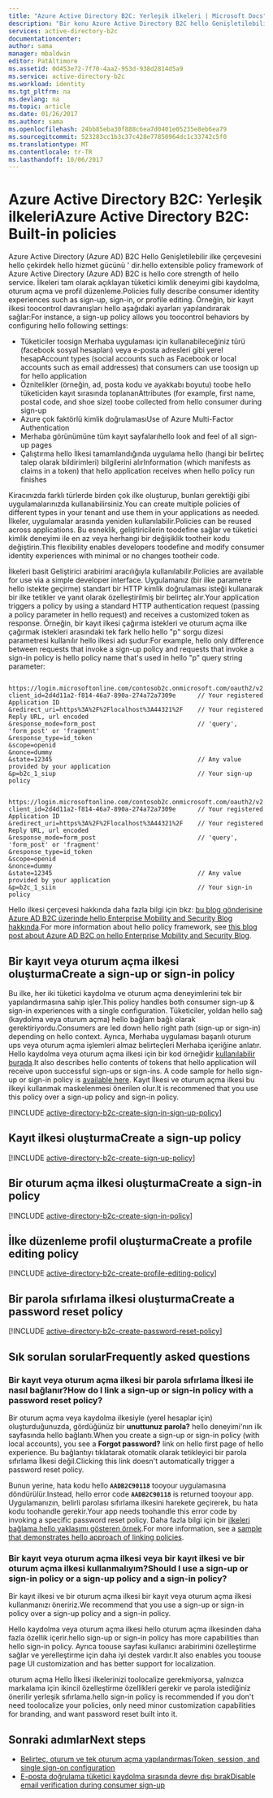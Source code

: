 ```yaml
---
title: "Azure Active Directory B2C: Yerleşik ilkeleri | Microsoft Docs"
description: "Bir konu Azure Active Directory B2C hello Genişletilebilir ilke çerçevesini ve nasıl toocreate çeşitli ilke türleri"
services: active-directory-b2c
documentationcenter: 
author: sama
manager: mbaldwin
editor: PatAltimore
ms.assetid: 0d453e72-7f70-4aa2-953d-938d2814d5a9
ms.service: active-directory-b2c
ms.workload: identity
ms.tgt_pltfrm: na
ms.devlang: na
ms.topic: article
ms.date: 01/26/2017
ms.author: sama
ms.openlocfilehash: 24bb85eba30f888c6ea7d0401e05235e8eb6ea79
ms.sourcegitcommit: 523283cc1b3c37c428e77850964dc1c33742c5f0
ms.translationtype: MT
ms.contentlocale: tr-TR
ms.lasthandoff: 10/06/2017
---
```

# <a name="azure-active-directory-b2c-built-in-policies"></a><span data-ttu-id="59f9d-103">Azure Active Directory B2C: Yerleşik ilkeleri</span><span class="sxs-lookup"><span data-stu-id="59f9d-103">Azure Active Directory B2C: Built-in policies</span></span>


<span data-ttu-id="59f9d-104">Azure Active Directory (Azure AD) B2C Hello Genişletilebilir ilke çerçevesini hello çekirdek hello hizmet gücünü ' dir.</span><span class="sxs-lookup"><span data-stu-id="59f9d-104">hello extensible policy framework of Azure Active Directory (Azure AD) B2C is hello core strength of hello service.</span></span> <span data-ttu-id="59f9d-105">İlkeleri tam olarak açıklayan tüketici kimlik deneyimi gibi kaydolma, oturum açma ve profil düzenleme.</span><span class="sxs-lookup"><span data-stu-id="59f9d-105">Policies fully describe consumer identity experiences such as sign-up, sign-in, or profile editing.</span></span> <span data-ttu-id="59f9d-106">Örneğin, bir kayıt ilkesi toocontrol davranışları hello aşağıdaki ayarları yapılandırarak sağlar:</span><span class="sxs-lookup"><span data-stu-id="59f9d-106">For instance, a sign-up policy allows you toocontrol behaviors by configuring hello following settings:</span></span>

* <span data-ttu-id="59f9d-107">Tüketiciler toosign Merhaba uygulaması için kullanabileceğiniz türü (facebook sosyal hesapları) veya e-posta adresleri gibi yerel hesap</span><span class="sxs-lookup"><span data-stu-id="59f9d-107">Account types (social accounts such as Facebook or local accounts such as email addresses) that consumers can use toosign up for hello application</span></span>
* <span data-ttu-id="59f9d-108">Öznitelikler (örneğin, ad, posta kodu ve ayakkabı boyutu) toobe hello tüketiciden kayıt sırasında toplanan</span><span class="sxs-lookup"><span data-stu-id="59f9d-108">Attributes (for example, first name, postal code, and shoe size) toobe collected from hello consumer during sign-up</span></span>
* <span data-ttu-id="59f9d-109">Azure çok faktörlü kimlik doğrulaması</span><span class="sxs-lookup"><span data-stu-id="59f9d-109">Use of Azure Multi-Factor Authentication</span></span>
* <span data-ttu-id="59f9d-110">Merhaba görünümüne tüm kayıt sayfaları</span><span class="sxs-lookup"><span data-stu-id="59f9d-110">hello look and feel of all sign-up pages</span></span>
* <span data-ttu-id="59f9d-111">Çalıştırma hello İlkesi tamamlandığında uygulama hello (hangi bir belirteç talep olarak bildirimleri) bilgilerini alır</span><span class="sxs-lookup"><span data-stu-id="59f9d-111">Information (which manifests as claims in a token) that hello application receives when hello policy run finishes</span></span>

<span data-ttu-id="59f9d-112">Kiracınızda farklı türlerde birden çok ilke oluşturup, bunları gerektiği gibi uygulamalarınızda kullanabilirsiniz.</span><span class="sxs-lookup"><span data-stu-id="59f9d-112">You can create multiple policies of different types in your tenant and use them in your applications as needed.</span></span> <span data-ttu-id="59f9d-113">İlkeler, uygulamalar arasında yeniden kullanılabilir.</span><span class="sxs-lookup"><span data-stu-id="59f9d-113">Policies can be reused across applications.</span></span> <span data-ttu-id="59f9d-114">Bu esneklik, geliştiricilerin toodefine sağlar ve tüketici kimlik deneyimi ile en az veya herhangi bir değişiklik tootheir kodu değiştirin.</span><span class="sxs-lookup"><span data-stu-id="59f9d-114">This flexibility enables developers toodefine and modify consumer identity experiences with minimal or no changes tootheir code.</span></span>

<span data-ttu-id="59f9d-115">İlkeleri basit Geliştirici arabirimi aracılığıyla kullanılabilir.</span><span class="sxs-lookup"><span data-stu-id="59f9d-115">Policies are available for use via a simple developer interface.</span></span> <span data-ttu-id="59f9d-116">Uygulamanız (bir ilke parametre hello istekte geçirme) standart bir HTTP kimlik doğrulaması isteği kullanarak bir ilke tetikler ve yanıt olarak özelleştirilmiş bir belirteç alır.</span><span class="sxs-lookup"><span data-stu-id="59f9d-116">Your application triggers a policy by using a standard HTTP authentication request (passing a policy parameter in hello request) and receives a customized token as response.</span></span> <span data-ttu-id="59f9d-117">Örneğin, bir kayıt ilkesi çağırma istekleri ve oturum açma ilke çağırmak istekleri arasındaki tek fark hello hello "p" sorgu dizesi parametresi kullanılır hello ilkesi adı şudur:</span><span class="sxs-lookup"><span data-stu-id="59f9d-117">For example, hello only difference between requests that invoke a sign-up policy and requests that invoke a sign-in policy is hello policy name that's used in hello "p" query string parameter:</span></span>

```

https://login.microsoftonline.com/contosob2c.onmicrosoft.com/oauth2/v2.0/authorize?
client_id=2d4d11a2-f814-46a7-890a-274a72a7309e      // Your registered Application ID
&redirect_uri=https%3A%2F%2Flocalhost%3A44321%2F    // Your registered Reply URL, url encoded
&response_mode=form_post                            // 'query', 'form_post' or 'fragment'
&response_type=id_token
&scope=openid
&nonce=dummy
&state=12345                                        // Any value provided by your application
&p=b2c_1_siup                                       // Your sign-up policy

```

```

https://login.microsoftonline.com/contosob2c.onmicrosoft.com/oauth2/v2.0/authorize?
client_id=2d4d11a2-f814-46a7-890a-274a72a7309e      // Your registered Application ID
&redirect_uri=https%3A%2F%2Flocalhost%3A44321%2F    // Your registered Reply URL, url encoded
&response_mode=form_post                            // 'query', 'form_post' or 'fragment'
&response_type=id_token
&scope=openid
&nonce=dummy
&state=12345                                        // Any value provided by your application
&p=b2c_1_siin                                       // Your sign-in policy

```

<span data-ttu-id="59f9d-118">Hello ilkesi çerçevesi hakkında daha fazla bilgi için bkz: [bu blog gönderisine Azure AD B2C üzerinde hello Enterprise Mobility and Security Blog hakkında](http://blogs.technet.com/b/ad/archive/2015/11/02/a-look-inside-azuread-b2c-with-kim-cameron.aspx).</span><span class="sxs-lookup"><span data-stu-id="59f9d-118">For more information about hello policy framework, see [this blog post about Azure AD B2C on hello Enterprise Mobility and Security Blog](http://blogs.technet.com/b/ad/archive/2015/11/02/a-look-inside-azuread-b2c-with-kim-cameron.aspx).</span></span>

## <a name="create-a-sign-up-or-sign-in-policy"></a><span data-ttu-id="59f9d-119">Bir kayıt veya oturum açma ilkesi oluşturma</span><span class="sxs-lookup"><span data-stu-id="59f9d-119">Create a sign-up or sign-in policy</span></span>

<span data-ttu-id="59f9d-120">Bu ilke, her iki tüketici kaydolma ve oturum açma deneyimlerini tek bir yapılandırmasına sahip işler.</span><span class="sxs-lookup"><span data-stu-id="59f9d-120">This policy handles both consumer sign-up & sign-in experiences with a single configuration.</span></span> <span data-ttu-id="59f9d-121">Tüketiciler, yoldan hello sağ (kaydolma veya oturum açma) hello bağlam bağlı olarak gerektiriyordu.</span><span class="sxs-lookup"><span data-stu-id="59f9d-121">Consumers are led down hello right path (sign-up or sign-in) depending on hello context.</span></span> <span data-ttu-id="59f9d-122">Ayrıca, Merhaba uygulaması başarılı oturum ups veya oturum açma işlemleri almaz belirteçleri Merhaba içeriğine anlatır.  Hello kaydolma veya oturum açma ilkesi için bir kod örneğidir [kullanılabilir burada](active-directory-b2c-devquickstarts-web-dotnet-susi.md).</span><span class="sxs-lookup"><span data-stu-id="59f9d-122">It also describes hello contents of tokens that hello application will receive upon successful sign-ups or sign-ins.  A code sample for hello sign-up or sign-in policy is [available here](active-directory-b2c-devquickstarts-web-dotnet-susi.md).</span></span>  <span data-ttu-id="59f9d-123">Kayıt İlkesi ve oturum açma ilkesi bu ilkeyi kullanmak maskelenmesi önerilen olur.</span><span class="sxs-lookup"><span data-stu-id="59f9d-123">It is recommened that you use this policy over a sign-up policy and sign-in policy.</span></span>  

[!INCLUDE [active-directory-b2c-create-sign-in-sign-up-policy](../../includes/active-directory-b2c-create-sign-in-sign-up-policy.md)]

## <a name="create-a-sign-up-policy"></a><span data-ttu-id="59f9d-124">Kayıt ilkesi oluşturma</span><span class="sxs-lookup"><span data-stu-id="59f9d-124">Create a sign-up policy</span></span>

[!INCLUDE [active-directory-b2c-create-sign-up-policy](../../includes/active-directory-b2c-create-sign-up-policy.md)]

## <a name="create-a-sign-in-policy"></a><span data-ttu-id="59f9d-125">Bir oturum açma ilkesi oluşturma</span><span class="sxs-lookup"><span data-stu-id="59f9d-125">Create a sign-in policy</span></span>

[!INCLUDE [active-directory-b2c-create-sign-in-policy](../../includes/active-directory-b2c-create-sign-in-policy.md)]

## <a name="create-a-profile-editing-policy"></a><span data-ttu-id="59f9d-126">İlke düzenleme profil oluşturma</span><span class="sxs-lookup"><span data-stu-id="59f9d-126">Create a profile editing policy</span></span>

[!INCLUDE [active-directory-b2c-create-profile-editing-policy](../../includes/active-directory-b2c-create-profile-editing-policy.md)]

## <a name="create-a-password-reset-policy"></a><span data-ttu-id="59f9d-127">Bir parola sıfırlama ilkesi oluşturma</span><span class="sxs-lookup"><span data-stu-id="59f9d-127">Create a password reset policy</span></span>

[!INCLUDE [active-directory-b2c-create-password-reset-policy](../../includes/active-directory-b2c-create-password-reset-policy.md)]

## <a name="frequently-asked-questions"></a><span data-ttu-id="59f9d-128">Sık sorulan sorular</span><span class="sxs-lookup"><span data-stu-id="59f9d-128">Frequently asked questions</span></span>

### <a name="how-do-i-link-a-sign-up-or-sign-in-policy-with-a-password-reset-policy"></a><span data-ttu-id="59f9d-129">Bir kayıt veya oturum açma ilkesi bir parola sıfırlama İlkesi ile nasıl bağlanır?</span><span class="sxs-lookup"><span data-stu-id="59f9d-129">How do I link a sign-up or sign-in policy with a password reset policy?</span></span>
<span data-ttu-id="59f9d-130">Bir oturum açma veya kaydolma ilkesiyle (yerel hesaplar için) oluşturduğunuzda, gördüğünüz bir **unuttunuz parola?** hello deneyimi'nın ilk sayfasında hello bağlantı.</span><span class="sxs-lookup"><span data-stu-id="59f9d-130">When you create a sign-up or sign-in policy (with local accounts), you see a **Forgot password?** link on hello first page of hello experience.</span></span> <span data-ttu-id="59f9d-131">Bu bağlantıyı tıklatarak otomatik olarak tetikleyici bir parola sıfırlama İlkesi değil.</span><span class="sxs-lookup"><span data-stu-id="59f9d-131">Clicking this link doesn't automatically trigger a password reset policy.</span></span> 

<span data-ttu-id="59f9d-132">Bunun yerine, hata kodu hello  **`AADB2C90118`**  tooyour uygulamasına döndürülür.</span><span class="sxs-lookup"><span data-stu-id="59f9d-132">Instead, hello error code **`AADB2C90118`** is returned tooyour app.</span></span> <span data-ttu-id="59f9d-133">Uygulamanızın, belirli parolası sıfırlama ilkesini harekete geçirerek, bu hata kodu toohandle gerekir.</span><span class="sxs-lookup"><span data-stu-id="59f9d-133">Your app needs toohandle this error code by invoking a specific password reset policy.</span></span> <span data-ttu-id="59f9d-134">Daha fazla bilgi için bir [ilkeleri bağlama hello yaklaşımı gösteren örnek](https://github.com/AzureADQuickStarts/B2C-WebApp-OpenIDConnect-DotNet-SUSI).</span><span class="sxs-lookup"><span data-stu-id="59f9d-134">For more information, see a [sample that demonstrates hello approach of linking policies](https://github.com/AzureADQuickStarts/B2C-WebApp-OpenIDConnect-DotNet-SUSI).</span></span>

### <a name="should-i-use-a-sign-up-or-sign-in-policy-or-a-sign-up-policy-and-a-sign-in-policy"></a><span data-ttu-id="59f9d-135">Bir kayıt veya oturum açma ilkesi veya bir kayıt ilkesi ve bir oturum açma ilkesi kullanmalıyım?</span><span class="sxs-lookup"><span data-stu-id="59f9d-135">Should I use a sign-up or sign-in policy or a sign-up policy and a sign-in policy?</span></span>
<span data-ttu-id="59f9d-136">Bir kayıt ilkesi ve bir oturum açma ilkesi bir kayıt veya oturum açma ilkesi kullanmanızı öneririz.</span><span class="sxs-lookup"><span data-stu-id="59f9d-136">We recommend that you use a sign-up or sign-in policy over a sign-up policy and a sign-in policy.</span></span>  

<span data-ttu-id="59f9d-137">Hello kaydolma veya oturum açma ilkesi hello oturum açma ilkesinden daha fazla özellik içerir.</span><span class="sxs-lookup"><span data-stu-id="59f9d-137">hello sign-up or sign-in policy has more capabilities than hello sign-in policy.</span></span> <span data-ttu-id="59f9d-138">Ayrıca toouse sayfası kullanıcı arabirimini özelleştirme sağlar ve yerelleştirme için daha iyi destek vardır.</span><span class="sxs-lookup"><span data-stu-id="59f9d-138">It also enables you toouse page UI customization and has better support for localization.</span></span> 

<span data-ttu-id="59f9d-139">oturum açma Hello İlkesi ilkelerinizi toolocalize gerekmiyorsa, yalnızca markalama için ikincil özelleştirme özellikleri gerekir ve parola istediğiniz önerilir yerleşik sıfırlama.</span><span class="sxs-lookup"><span data-stu-id="59f9d-139">hello sign-in policy is recommended if you don't need toolocalize your policies, only need minor customization capabilities for branding, and want password reset built into it.</span></span>

## <a name="next-steps"></a><span data-ttu-id="59f9d-140">Sonraki adımlar</span><span class="sxs-lookup"><span data-stu-id="59f9d-140">Next steps</span></span>
* [<span data-ttu-id="59f9d-141">Belirteç, oturum ve tek oturum açma yapılandırması</span><span class="sxs-lookup"><span data-stu-id="59f9d-141">Token, session, and single sign-on configuration</span></span>](active-directory-b2c-token-session-sso.md)
* [<span data-ttu-id="59f9d-142">E-posta doğrulama tüketici kaydolma sırasında devre dışı bırak</span><span class="sxs-lookup"><span data-stu-id="59f9d-142">Disable email verification during consumer sign-up</span></span>](active-directory-b2c-reference-disable-ev.md)

